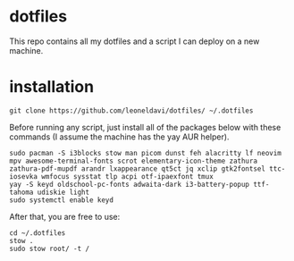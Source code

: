 # dotfiles
This repo contains all my dotfiles and a script I can deploy on a new machine.
# installation
```
git clone https://github.com/leoneldavi/dotfiles/ ~/.dotfiles
```
Before running any script, just install all of the packages below with these commands (I assume the machine has the yay AUR helper).
```
sudo pacman -S i3blocks stow man picom dunst feh alacritty lf neovim mpv awesome-terminal-fonts scrot elementary-icon-theme zathura zathura-pdf-mupdf arandr lxappearance qt5ct jq xclip gtk2fontsel ttc-iosevka wmfocus sysstat tlp acpi otf-ipaexfont tmux
yay -S keyd oldschool-pc-fonts adwaita-dark i3-battery-popup ttf-tahoma udiskie light
sudo systemctl enable keyd
```
After that, you are free to use:
```
cd ~/.dotfiles
stow .
sudo stow root/ -t /
```
